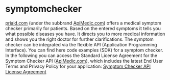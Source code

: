 # symptomchecker
<a href="http://priaid.com" target="_blank">priaid.com</a> (under the subbrand <a href="http://apimedic.com" target="_blank">ApiMedic.com</a>) offers a medical symptom checker primarily for patients. Based on the entered symptoms it tells you what possible diseases you have. It directs you to more medical information and shows you the right doctor for further clarifications. The symptom checker can be integrated via the flexible API (Application Programming Interface). You can find here code examples (SDK) for a symptom checker.<br>In the following you can access the Standard License Agreement for the Symptom Checker API (<a href="http://apimedic.com" target="_blank">ApiMedic.com</a>), which includes the latest End User Terms and Privacy Policy for your application: <a href="https://apimedic.net/standard-license-agreement.html" target="_blank">Symptom Checker API License Agreement</a>
